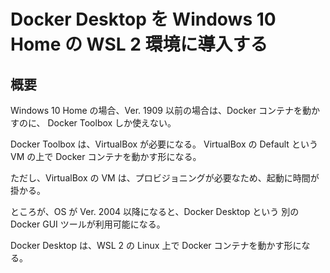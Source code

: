 # Docker Desktop を Windows 10 Home の WSL 2 環境に導入する

## 概要

Windows 10 Home の場合、Ver. 1909 以前の場合は、Docker コンテナを動かすのに、
Docker Toolbox しか使えない。

Docker Toolbox は、VirtualBox が必要になる。
VirtualBox の Default という VM の上で Docker コンテナを動かす形になる。

ただし、VirtualBox の VM は、プロビジョニングが必要なため、起動に時間が掛かる。

ところが、OS が Ver. 2004 以降になると、Docker Desktop という
別の Docker GUI ツールが利用可能になる。

Docker Desktop は、WSL 2 の Linux 上で Docker コンテナを動かす形になる。


